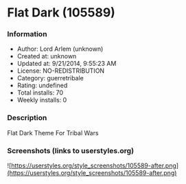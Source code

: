# Flat Dark (105589)

### Information
- Author: Lord Arlem (unknown)
- Created at: unknown
- Updated at: 9/21/2014, 9:55:23 AM
- License: NO-REDISTRIBUTION
- Category: guerretribale
- Rating: undefined
- Total installs: 70
- Weekly installs: 0


### Description
Flat Dark Theme For Tribal Wars


### Screenshots (links to userstyles.org)
![https://userstyles.org/style_screenshots/105589-after.png](https://userstyles.org/style_screenshots/105589-after.png)


